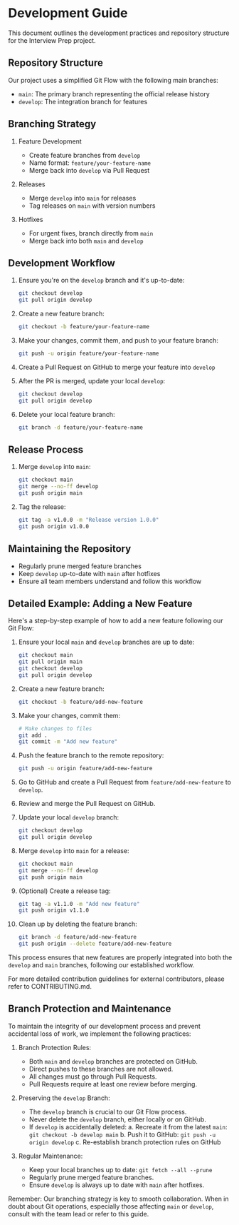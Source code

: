 # Development Guide

This document outlines the development practices and repository structure for the Interview Prep project.

## Repository Structure

Our project uses a simplified Git Flow with the following main branches:

- `main`: The primary branch representing the official release history
- `develop`: The integration branch for features

## Branching Strategy

1. Feature Development
   - Create feature branches from `develop`
   - Name format: `feature/your-feature-name`
   - Merge back into `develop` via Pull Request

2. Releases
   - Merge `develop` into `main` for releases
   - Tag releases on `main` with version numbers

3. Hotfixes
   - For urgent fixes, branch directly from `main`
   - Merge back into both `main` and `develop`

## Development Workflow

1. Ensure you're on the `develop` branch and it's up-to-date:
   ```bash
   git checkout develop
   git pull origin develop
   ```

2. Create a new feature branch:
   ```bash
   git checkout -b feature/your-feature-name
   ```

3. Make your changes, commit them, and push to your feature branch:
   ```bash
   git push -u origin feature/your-feature-name
   ```

4. Create a Pull Request on GitHub to merge your feature into `develop`

5. After the PR is merged, update your local `develop`:
   ```bash
   git checkout develop
   git pull origin develop
   ```

6. Delete your local feature branch:
   ```bash
   git branch -d feature/your-feature-name
   ```

## Release Process

1. Merge `develop` into `main`:
   ```bash
   git checkout main
   git merge --no-ff develop
   git push origin main
   ```

2. Tag the release:
   ```bash
   git tag -a v1.0.0 -m "Release version 1.0.0"
   git push origin v1.0.0
   ```

## Maintaining the Repository

- Regularly prune merged feature branches
- Keep `develop` up-to-date with `main` after hotfixes
- Ensure all team members understand and follow this workflow

## Detailed Example: Adding a New Feature

Here's a step-by-step example of how to add a new feature following our Git Flow:

1. Ensure your local `main` and `develop` branches are up to date:
   ```bash
   git checkout main
   git pull origin main
   git checkout develop
   git pull origin develop
   ```

2. Create a new feature branch:
   ```bash
   git checkout -b feature/add-new-feature
   ```

3. Make your changes, commit them:
   ```bash
   # Make changes to files
   git add .
   git commit -m "Add new feature"
   ```

4. Push the feature branch to the remote repository:
   ```bash
   git push -u origin feature/add-new-feature
   ```

5. Go to GitHub and create a Pull Request from `feature/add-new-feature` to `develop`.

6. Review and merge the Pull Request on GitHub.

7. Update your local `develop` branch:
   ```bash
   git checkout develop
   git pull origin develop
   ```

8. Merge `develop` into `main` for a release:
   ```bash
   git checkout main
   git merge --no-ff develop
   git push origin main
   ```

9. (Optional) Create a release tag:
   ```bash
   git tag -a v1.1.0 -m "Add new feature"
   git push origin v1.1.0
   ```

10. Clean up by deleting the feature branch:
    ```bash
    git branch -d feature/add-new-feature
    git push origin --delete feature/add-new-feature
    ```

This process ensures that new features are properly integrated into both the `develop` and `main` branches, following our established workflow.

For more detailed contribution guidelines for external contributors, please refer to CONTRIBUTING.md.

## Branch Protection and Maintenance

To maintain the integrity of our development process and prevent accidental loss of work, we implement the following practices:

1. Branch Protection Rules:
   - Both `main` and `develop` branches are protected on GitHub.
   - Direct pushes to these branches are not allowed.
   - All changes must go through Pull Requests.
   - Pull Requests require at least one review before merging.

2. Preserving the `develop` Branch:
   - The `develop` branch is crucial to our Git Flow process.
   - Never delete the `develop` branch, either locally or on GitHub.
   - If `develop` is accidentally deleted:
     a. Recreate it from the latest `main`: `git checkout -b develop main`
     b. Push it to GitHub: `git push -u origin develop`
     c. Re-establish branch protection rules on GitHub

3. Regular Maintenance:
   - Keep your local branches up to date: `git fetch --all --prune`
   - Regularly prune merged feature branches.
   - Ensure `develop` is always up to date with `main` after hotfixes.

Remember: Our branching strategy is key to smooth collaboration. When in doubt about Git operations, especially those affecting `main` or `develop`, consult with the team lead or refer to this guide.